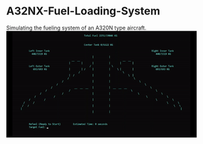 # A32NX-Fuel-Loading-System
Simulating the fueling system of an A320N type aircraft.
![A320 Fueling System Demo](demo/image.gif)
